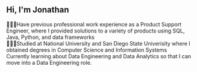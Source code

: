 ## Hi, I'm Jonathan

👨🏾‍💻Have previous professional work experience as a Product Support Engineer, where I provided solutions to a variety of products using SQL, Java, Python, and data frameworks <br/>
👨🏾‍🎓Studied at National University and San Diego State Univerisity where I obtained degrees in Computer Science and Information Systems<br/>
Currently learning about Data Engineering and Data Analytics so that I can move into a Data Engineering role.<br/>

<!--
**jngoodwin/jngoodwin** is a ✨ _special_ ✨ repository because its `README.md` (this file) appears on your GitHub profile.

Here are some ideas to get you started:

- 🔭 I’m currently working on ...
- 🌱 I’m currently learning ...
- 👯 I’m looking to collaborate on ...
- 🤔 I’m looking for help with ...
- 💬 Ask me about ...
- 📫 How to reach me: ...
- 😄 Pronouns: ...
- ⚡ Fun fact: ...
-->
